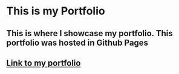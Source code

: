 # This is my Portfolio
## This is where I showcase my portfolio. This portfolio was hosted in Github Pages
## [Link to my portfolio](https://vikeshkiyerdev.pages.dev "VikeshKIyer's Portfolio - Github Pages")
